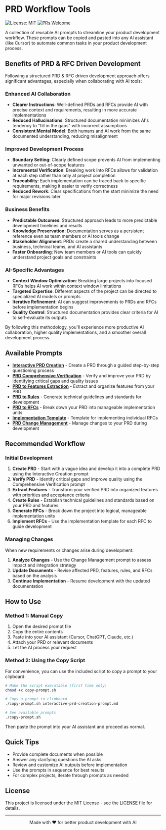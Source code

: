 # PRD Workflow Tools

[![License: MIT](https://img.shields.io/badge/License-MIT-yellow.svg)](https://opensource.org/licenses/MIT)
[![PRs Welcome](https://img.shields.io/badge/PRs-welcome-brightgreen.svg)](http://makeapullrequest.com)

A collection of reusable AI prompts to streamline your product development workflow. These prompts can be copied and pasted into any AI assistant (like Cursor) to automate common tasks in your product development process.

## Benefits of PRD & RFC Driven Development

Following a structured PRD & RFC driven development approach offers significant advantages, especially when collaborating with AI tools:

### Enhanced AI Collaboration
- **Clearer Instructions**: Well-defined PRDs and RFCs provide AI with precise context and requirements, resulting in more accurate implementations
- **Reduced Hallucinations**: Structured documentation minimizes AI's tendency to "fill in the gaps" with incorrect assumptions
- **Consistent Mental Model**: Both humans and AI work from the same documented understanding, reducing misalignment

### Improved Development Process
- **Boundary Setting**: Clearly defined scope prevents AI from implementing unwanted or out-of-scope features
- **Incremental Verification**: Breaking work into RFCs allows for validation at each step rather than only at project completion
- **Traceability**: Each implementation can be traced back to specific requirements, making it easier to verify correctness
- **Reduced Rework**: Clear specifications from the start minimize the need for major revisions later

### Business Benefits
- **Predictable Outcomes**: Structured approach leads to more predictable development timelines and results
- **Knowledge Preservation**: Documentation serves as a persistent reference even as team members or AI tools change
- **Stakeholder Alignment**: PRDs create a shared understanding between business, technical teams, and AI assistants
- **Faster Onboarding**: New team members or AI tools can quickly understand project goals and constraints

### AI-Specific Advantages
- **Context Window Optimization**: Breaking large projects into focused RFCs helps AI work within context window limitations
- **Targeted Expertise**: Different aspects of the project can be directed to specialized AI models or prompts
- **Iterative Refinement**: AI can suggest improvements to PRDs and RFCs before implementation begins
- **Quality Control**: Structured documentation provides clear criteria for AI to self-evaluate its outputs

By following this methodology, you'll experience more productive AI collaboration, higher quality implementations, and a smoother overall development process.

## Available Prompts

- [**Interactive PRD Creation**](interactive-prd-creation-prompt.md) - Create a PRD through a guided step-by-step questioning process
- [**PRD Comprehensive Verification**](prd-comprehensive-verification-prompt.md) - Verify and improve your PRD by identifying critical gaps and quality issues
- [**PRD to Features Extraction**](prd-to-features-prompt.md) - Extract and organize features from your PRD
- [**PRD to Rules**](prd-to-rules-prompt.md) - Generate technical guidelines and standards for development
- [**PRD to RFCs**](prd-to-rfcs-prompt.md) - Break down your PRD into manageable implementation units
- [**Implementation Template**](implementation-prompt-template.md) - Template for implementing individual RFCs
- [**PRD Change Management**](prd-change-management-prompt.md) - Manage changes to your PRD during development

## Recommended Workflow

### Initial Development
1. **Create PRD** - Start with a vague idea and develop it into a complete PRD using the Interactive Creation prompt
2. **Verify PRD** - Identify critical gaps and improve quality using the Comprehensive Verification prompt
3. **Extract Features** - Transform your verified PRD into organized features with priorities and acceptance criteria
4. **Create Rules** - Establish technical guidelines and standards based on your PRD and features
5. **Generate RFCs** - Break down the project into logical, manageable implementation units
6. **Implement RFCs** - Use the implementation template for each RFC to guide development

### Managing Changes
When new requirements or changes arise during development:
1. **Analyze Changes** - Use the Change Management prompt to assess impact and integration strategy
2. **Update Documents** - Revise affected PRD, features, rules, and RFCs based on the analysis
3. **Continue Implementation** - Resume development with the updated documentation

## How to Use

### Method 1: Manual Copy
1. Open the desired prompt file
2. Copy the entire contents
3. Paste into your AI assistant (Cursor, ChatGPT, Claude, etc.)
4. Attach your PRD or relevant documents
5. Let the AI process your request

### Method 2: Using the Copy Script
For convenience, you can use the included script to copy a prompt to your clipboard:

```bash
# Make the script executable (first time only)
chmod +x copy-prompt.sh

# Copy a prompt to clipboard
./copy-prompt.sh interactive-prd-creation-prompt.md

# See available prompts
./copy-prompt.sh
```

Then paste the prompt into your AI assistant and proceed as normal.

## Quick Tips

- Provide complete documents when possible
- Answer any clarifying questions the AI asks
- Review and customize AI outputs before implementation
- Use the prompts in sequence for best results
- For complex projects, iterate through prompts as needed

## License

This project is licensed under the MIT License - see the [LICENSE](LICENSE) file for details.

---

<p align="center">Made with ❤️ for better product development with AI</p> 